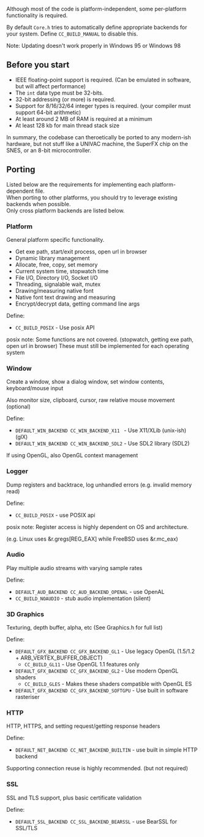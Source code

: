 Although most of the code is platform-independent, some per-platform functionality is required.

By default `Core.h` tries to automatically define appropriate backends for your system. Define ```CC_BUILD_MANUAL``` to disable this.

Note: Updating doesn't work properly in Windows 95 or Windows 98

## Before you start
* IEEE floating-point support is required. (Can be emulated in software, but will affect performance)
* The `int` data type must be 32-bits.
* 32-bit addressing (or more) is required.
* Support for 8/16/32/64 integer types is required. (your compiler must support 64-bit arithmetic)
* At least around 2 MB of RAM is required at a minimum
* At least 128 kb for main thread stack size

In summary, the codebase can theroetically be ported to any modern-ish hardware, but not stuff like a UNIVAC machine, the SuperFX chip on the SNES, or an 8-bit microcontroller.

## Porting

Listed below are the requirements for implementing each platform-dependent file.<br>
When porting to other platforms, you should try to leverage existing backends when possible.<br>
Only cross platform backends are listed below.

### Platform
General platform specific functionality.

- Get exe path, start/exit process, open url in browser
- Dynamic library management
- Allocate, free, copy, set memory
- Current system time, stopwatch time
- File I/O, Directory I/O, Socket I/O
- Threading, signalable wait, mutex
- Drawing/measuring native font
- Native font text drawing and measuring
- Encrypt/decrypt data, getting command line args

Define:
- ```CC_BUILD_POSIX``` - Use posix API

posix note: Some functions are not covered. (stopwatch, getting exe path, open url in browser)
These must still be implemented for each operating system

### Window
Create a window, show a dialog window, set window contents, keyboard/mouse input

Also monitor size, clipboard, cursor, raw relative mouse movement (optional)

Define:
- ```DEFAULT_WIN_BACKEND CC_WIN_BACKEND_X11 ``` - Use X11/XLib (unix-ish) (glX)
- ```DEFAULT_WIN_BACKEND CC_WIN_BACKEND_SDL2``` - Use SDL2 library (SDL2)

If using OpenGL, also OpenGL context management

### Logger
Dump registers and backtrace, log unhandled errors (e.g. invalid memory read)

Define:
- ```CC_BUILD_POSIX``` - use POSIX api

posix note: Register access is highly dependent on OS and architecture.

(e.g. Linux uses &r.gregs[REG_EAX] while FreeBSD uses &r.mc_eax)

### Audio
Play multiple audio streams with varying sample rates

Define:
- ```DEFAULT_AUD_BACKEND CC_AUD_BACKEND_OPENAL``` - use OpenAL
- ```CC_BUILD_NOAUDIO``` - stub audio implementation (silent)

### 3D Graphics
Texturing, depth buffer, alpha, etc (See Graphics.h for full list)

Define:
- ```DEFAULT_GFX_BACKEND CC_GFX_BACKEND_GL1``` - Use legacy OpenGL (1.5/1.2 + ARB_VERTEX_BUFFER_OBJECT)
  - ```CC_BUILD_GL11``` - Use OpenGL 1.1 features only
- ```DEFAULT_GFX_BACKEND CC_GFX_BACKEND_GL2``` - Use modern OpenGL shaders
  - ```CC_BUILD_GLES``` - Makes these shaders compatible with OpenGL ES
- ```DEFAULT_GFX_BACKEND CC_GFX_BACKEND_SOFTGPU``` - Use built in software rasteriser

### HTTP
HTTP, HTTPS, and setting request/getting response headers

Define:
- ```DEFAULT_NET_BACKEND CC_NET_BACKEND_BUILTIN``` - use built in simple HTTP backend

Supporting connection reuse is highly recommended. (but not required)

### SSL
SSL and TLS support, plus basic certificate validation

Define:
- ```DEFAULT_SSL_BACKEND CC_SSL_BACKEND_BEARSSL``` - use BearSSL for SSL/TLS
